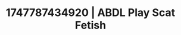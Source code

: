 ---
categories:
- Alt romance
- Lesbian
- Gothic romance
- Vintage boudoir
- Curvy bodies
image: /assets/images/1747787434920.jpg
layout: post
seo:
  description: Featured content with sensual ABDL Play, Scat Fetish. HD images available.
  keywords: ABDL Play, Scat Fetish
  og_image: /assets/images/1747787434920.jpg
  schema_type: VisualArtwork
tags:
- ABDL Play
- Scat Fetish
- '#1747787434920'
title: 1747787434920 | ABDL Play Scat Fetish
---